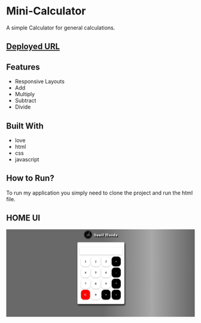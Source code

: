 # Mini-Calculator

A simple Calculator for general calculations.
<br />

## [Deployed URL](https://casio-light.netlify.app/)

## Features

- Responsive Layouts
- Add
- Multiply
- Subtract
- Divide

## Built With

- love
- html
- css
- javascript

## How to Run?

To run my application you simply need to clone the project and run the html file.

## HOME UI

![](https://github.com/SunilHooda/Mini-Calculator/blob/main/Images/ProjectPic.png)
